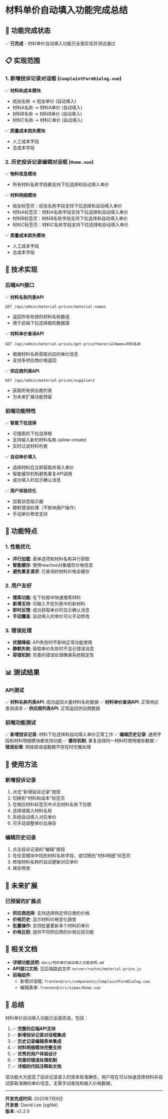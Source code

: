 # 材料单价自动填入功能完成总结

## 🎉 功能完成状态

✅ **已完成** - 材料单价自动填入功能已全面实现并测试通过

## 📋 实现范围

### 1. 新增投诉记录对话框 (`ComplaintFormDialog.vue`)
✅ **材料和成本模块**
- 纸张名称 → 纸张单价 (自动填入)
- 材料A名称 → 材料A单价 (自动填入)
- 材料B名称 → 材料B单价 (自动填入)
- 材料C名称 → 材料C单价 (自动填入)

✅ **质量成本损失模块**
- 人工成本字段
- 总成本字段

### 2. 历史投诉记录编辑对话框 (`Home.vue`)
✅ **物料信息模块**
- 所有材料名称字段都支持下拉选择和自动填入单价

✅ **材料明细模块**
- 纸张标签页：纸张名称字段支持下拉选择和自动填入单价
- 材料A标签页：材料A名称字段支持下拉选择和自动填入单价
- 材料B标签页：材料B名称字段支持下拉选择和自动填入单价
- 材料C标签页：材料C名称字段支持下拉选择和自动填入单价

✅ **质量成本损失模块**
- 人工成本字段
- 总成本字段

## 🔧 技术实现

### 后端API接口
✅ **材料名称列表API**
```
GET /api/admin/material-prices/material-names
```
- 返回所有有效的材料名称数组
- 用于前端下拉选择框的数据源

✅ **材料单价查询API**
```
GET /api/admin/material-prices/get-price?materialName=材料名称
```
- 根据材料名称获取对应的单价信息
- 支持多供应商价格返回

✅ **供应商列表API**
```
GET /api/admin/material-prices/suppliers
```
- 获取所有供应商列表
- 为未来扩展功能预留

### 前端功能特性
✅ **智能下拉选择**
- 可搜索的下拉选择框
- 支持输入新的材料名称 (allow-create)
- 实时过滤材料列表

✅ **自动单价填入**
- 选择材料后立即获取并填入单价
- 智能缓存机制避免重复API调用
- 成功填入时显示确认消息

✅ **用户体验优化**
- 加载状态指示器
- 静默错误处理（不影响用户操作）
- 手动单价修改支持

## 🎯 功能特点

### 1. 性能优化
- **并行加载**: 表单选项和材料名称并行获取
- **智能缓存**: 使用reactive对象缓存价格信息
- **避免重复请求**: 已查询的材料价格会缓存

### 2. 用户友好
- **搜索功能**: 在下拉框中快速搜索材料
- **新增支持**: 可输入不在列表中的新材料
- **即时反馈**: 成功获取单价时显示确认消息
- **手动覆盖**: 自动填入的单价可以手动修改

### 3. 错误处理
- **优雅降级**: API失败时不影响正常功能使用
- **静默失败**: 获取单价失败时不显示错误消息
- **容错机制**: 完善的错误处理确保系统稳定性

## 📊 测试结果

### API测试
✅ **材料名称列表API**: 成功返回大量材料名称数据
✅ **材料单价查询API**: 正常响应查询请求
✅ **供应商列表API**: 正常返回供应商数据

### 前端功能测试
✅ **新增投诉记录**: 材料下拉选择和自动填入单价正常工作
✅ **编辑历史记录**: 通用字段和材料明细模块都支持功能
✅ **缓存机制**: 重复选择同一材料时使用缓存数据
✅ **错误处理**: 网络错误或数据不存在时优雅处理

## 📖 使用方法

### 新增投诉记录
1. 点击"新增投诉记录"按钮
2. 切换到"材料和成本"标签页
3. 在相应材料标签页中点击材料名称下拉框
4. 选择或输入材料名称
5. 系统自动填入对应单价
6. 可手动调整单价后保存

### 编辑历史记录
1. 点击投诉记录的"编辑"按钮
2. 在任意模块中找到材料名称字段，或切换到"材料明细"标签页
3. 修改材料名称时自动更新对应单价
4. 保存修改

## 🔮 未来扩展

### 已预留的扩展点
- **供应商选择**: 支持选择特定供应商的价格
- **价格历史**: 显示材料价格变化趋势
- **批量操作**: 支持批量更新多个材料的单价
- **价格比较**: 提供不同供应商的价格比较功能

## 📝 相关文档

- **详细功能说明**: `docs/材料单价自动填入功能说明.md`
- **API接口文档**: 见后端路由文件 `server/routes/material-price.js`
- **前端组件**: 
  - 新增对话框: `frontend/src/components/ComplaintFormDialog.vue`
  - 编辑表单: `frontend/src/views/Home.vue`

## 🎊 总结

材料单价自动填入功能已全面完成，包括：

1. ✅ **完整的后端API支持**
2. ✅ **新增投诉记录对话框集成**
3. ✅ **历史记录编辑表单集成**
4. ✅ **材料明细模块完整支持**
5. ✅ **优秀的用户体验设计**
6. ✅ **完善的错误处理机制**
7. ✅ **详细的代码注释和文档**

该功能大大提高了投诉记录录入的效率和准确性，用户现在可以快速选择材料并自动获取准确的单价信息，无需手动查找和输入价格数据。

---

**开发完成时间**: 2025年7月9日  
**开发者**: David Lee (zglibk)  
**版本**: v2.2.0
